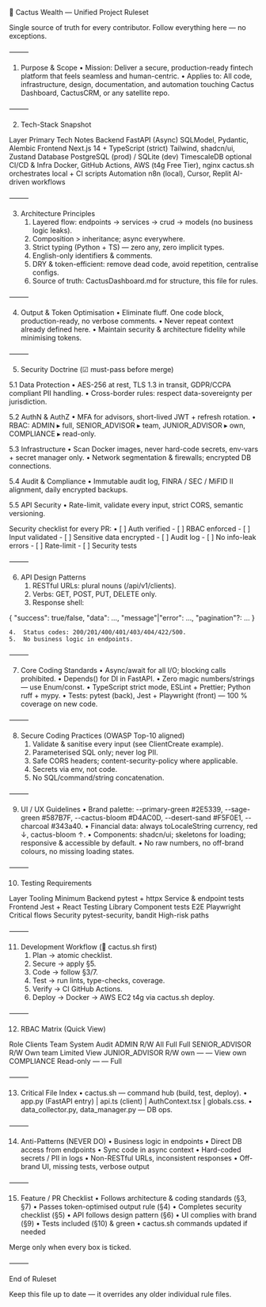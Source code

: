 🌵 Cactus Wealth — Unified Project Ruleset

Single source of truth for every contributor. Follow everything here — no exceptions.

⸻

1. Purpose & Scope
	•	Mission: Deliver a secure, production-ready fintech platform that feels seamless and human-centric.
	•	Applies to: All code, infrastructure, design, documentation, and automation touching Cactus Dashboard, CactusCRM, or any satellite repo.

⸻

2. Tech-Stack Snapshot

Layer	Primary Tech	Notes
Backend	FastAPI (Async)	SQLModel, Pydantic, Alembic
Frontend	Next.js 14 + TypeScript (strict)	Tailwind, shadcn/ui, Zustand
Database	PostgreSQL (prod) / SQLite (dev)	TimescaleDB optional
CI/CD & Infra	Docker, GitHub Actions, AWS (t4g Free Tier), nginx	cactus.sh orchestrates local + CI scripts
Automation	n8n (local), Cursor, Replit	AI-driven workflows


⸻

3. Architecture Principles
	1.	Layered flow: endpoints → services → crud → models (no business logic leaks).
	2.	Composition > inheritance; async everywhere.
	3.	Strict typing (Python + TS) — zero any, zero implicit types.
	4.	English-only identifiers & comments.
	5.	DRY & token-efficient: remove dead code, avoid repetition, centralise configs.
	6.	Source of truth: CactusDashboard.md for structure, this file for rules.

⸻

4. Output & Token Optimisation
	•	Eliminate fluff. One code block, production-ready, no verbose comments.
	•	Never repeat context already defined here.
	•	Maintain security & architecture fidelity while minimising tokens.

⸻

5. Security Doctrine (☑ must-pass before merge)

5.1 Data Protection
	•	AES-256 at rest, TLS 1.3 in transit, GDPR/CCPA compliant PII handling.
	•	Cross-border rules: respect data-sovereignty per jurisdiction.

5.2 AuthN & AuthZ
	•	MFA for advisors, short-lived JWT + refresh rotation.
	•	RBAC: ADMIN ▸ full, SENIOR_ADVISOR ▸ team, JUNIOR_ADVISOR ▸ own, COMPLIANCE ▸ read-only.

5.3 Infrastructure
	•	Scan Docker images, never hard-code secrets, env-vars + secret manager only.
	•	Network segmentation & firewalls; encrypted DB connections.

5.4 Audit & Compliance
	•	Immutable audit log, FINRA / SEC / MiFID II alignment, daily encrypted backups.

5.5 API Security
	•	Rate-limit, validate every input, strict CORS, semantic versioning.

Security checklist for every PR:
	•	[ ] Auth verified   - [ ] RBAC enforced   - [ ] Input validated   - [ ] Sensitive data encrypted   - [ ] Audit log   - [ ] No info-leak errors   - [ ] Rate-limit   - [ ] Security tests

⸻

6. API Design Patterns
	1.	RESTful URLs: plural nouns (/api/v1/clients).
	2.	Verbs: GET, POST, PUT, DELETE only.
	3.	Response shell:

{ "success": true/false, "data": …, "message"|"error": …, "pagination"?: … }

	4.	Status codes: 200/201/400/401/403/404/422/500.
	5.	No business logic in endpoints.

⸻

7. Core Coding Standards
	•	Async/await for all I/O; blocking calls prohibited.
	•	Depends() for DI in FastAPI.
	•	Zero magic numbers/strings — use Enum/const.
	•	TypeScript strict mode, ESLint + Prettier; Python ruff + mypy.
	•	Tests: pytest (back), Jest + Playwright (front) — 100 % coverage on new code.

⸻

8. Secure Coding Practices (OWASP Top-10 aligned)
	1.	Validate & sanitise every input (see ClientCreate example).
	2.	Parameterised SQL only; never log PII.
	3.	Safe CORS headers; content-security-policy where applicable.
	4.	Secrets via env, not code.
	5.	No SQL/command/string concatenation.

⸻

9. UI / UX Guidelines
	•	Brand palette: --primary-green #2E5339, --sage-green #587B7F, --cactus-bloom #D4AC0D, --desert-sand #F5F0E1, --charcoal #343a40.
	•	Financial data: always toLocaleString currency, red ↓, cactus-bloom ↑.
	•	Components: shadcn/ui; skeletons for loading; responsive & accessible by default.
	•	No raw numbers, no off-brand colours, no missing loading states.

⸻

10. Testing Requirements

Layer	Tooling	Minimum
Backend	pytest + httpx	Service & endpoint tests
Frontend	Jest + React Testing Library	Component tests
E2E	Playwright	Critical flows
Security	pytest-security, bandit	High-risk paths


⸻

11. Development Workflow (🚀 cactus.sh first)
	1.	Plan → atomic checklist.
	2.	Secure → apply §5.
	3.	Code → follow §3/7.
	4.	Test → run lints, type-checks, coverage.
	5.	Verify → CI GitHub Actions.
	6.	Deploy → Docker → AWS EC2 t4g via cactus.sh deploy.

⸻

12. RBAC Matrix (Quick View)

Role	Clients	Team	System	Audit
ADMIN	R/W	All	Full	Full
SENIOR_ADVISOR	R/W	Own team	Limited	View
JUNIOR_ADVISOR	R/W own	—	—	View own
COMPLIANCE	Read-only	—	—	Full


⸻

13. Critical File Index
	•	cactus.sh — command hub (build, test, deploy).
	•	app.py (FastAPI entry) | api.ts (client) | AuthContext.tsx | globals.css.
	•	data_collector.py, data_manager.py — DB ops.

⸻

14. Anti-Patterns (NEVER DO)
	•	Business logic in endpoints
	•	Direct DB access from endpoints
	•	Sync code in async context
	•	Hard-coded secrets / PII in logs
	•	Non-RESTful URLs, inconsistent responses
	•	Off-brand UI, missing tests, verbose output

⸻

15. Feature / PR Checklist
	•	Follows architecture & coding standards (§3, §7)
	•	Passes token-optimised output rule (§4)
	•	Completes security checklist (§5)
	•	API follows design pattern (§6)
	•	UI complies with brand (§9)
	•	Tests included (§10) & green
	•	cactus.sh commands updated if needed

Merge only when every box is ticked.

⸻

End of Ruleset

Keep this file up to date — it overrides any older individual rule files.